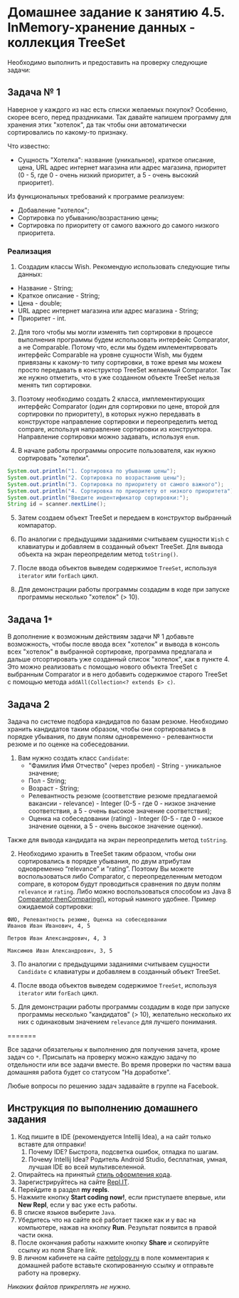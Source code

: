 # Домашнее задание к занятию 4.5. InMemory-хранение данных - коллекция TreeSet

Необходимо выполнить и предоставить на проверку следующие задачи:

## Задача № 1

Наверное у каждого из нас есть списки желаемых покупок? Особенно, скорее всего, перед праздниками.
Так давайте напишем программу для хранения этих "хотелок", да так чтобы они автоматически сортировались по какому-то признаку.

Что известно:
* Сущность "Хотелка": название (уникальное), краткое описание, цена, URL адрес интернет магазина или адрес магазина, 
приоритет (0 - 5, где 0 - очень низкий приоритет, а 5 - очень высокий приоритет).

Из функциональных требований к программе реализуем:
* Добавление "хотелок";
* Сортировка по убыванию/возрастанию цены;
* Сортировка по приоритету от самого важного до самого низкого приоритета.

### Реализация

1. Создадим классы Wish. Рекомендую использовать следующие типы данных: 
* Название - String;
* Краткое описание - String;
* Цена - double;
* URL адрес интернет магазина или адрес магазина - String;
* Приоритет - int.

2. Для того чтобы мы могли изменять тип сортировки в процессе выполнения программы будем использовать интерфейс Comparator, 
а не Comparable. Потому что, если мы будем имлементирвовать интерфейс Comparable на уровне сущности Wish, мы будем привязаны к какому-то типу сортировки, 
в тоже время мы можем просто передавать в конструктор TreeSet желаемый Comparator. 
Так же нужно отметить, что в уже созданном объекте TreeSet нельзя менять тип сортировки. 

3. Поэтому необходимо создать 2 класса, имплементирующих интерфейс Comparator<Wish> (один для сортировки по цене, 
второй для сортировки по приоритету), в которых нужно передавать в конструкторе направление сортировки и переопределить метод compare, 
используя направление сортировки из конструктора. Направление сортировки можно задавать, используя `enum`.

4. В начале работы программы опросите пользователя, как нужно сортировать "хотелки". 
```java
System.out.println("1. Сортировка по убыванию цены");
System.out.println("2. Сортировка по возрастанию цены");
System.out.println("3. Сортировка по приоритету от самого важного");
System.out.println("4. Сортировка по приоритету от низкого приоритета");
System.out.println("Введите индентификатор сортировки:");
String id = scanner.nextLine();

 ```

5. Затем создаем объект TreeSet и передаем в конструктор выбранный компаратор.

6. По аналогии с предыдущими заданиями считываем сущности `Wish` с клавиатуры и добавляем в созданный объект TreeSet.
Для вывода объекта на экран переопределим метод `toString()`.

7. После ввода объектов выведем содержимое `TreeSet`, используя `iterator` или `forEach` цикл.

8. Для демонстрации работы программы создадим в коде при запуске программы несколько "хотелок" (> 10).

## Задача 1`*`

В дополнение к возможным действиям задачи № 1 добавьте возможность, чтобы после ввода всех "хотелок" и вывода в консоль всех "хотелок" в выбранной сортировке,
программа предлагала и дальше отсортировать уже созданный список "хотелок", как в пункте 4. Это можно реализовать с помощью нового объекта TreeSet
с выбранным Comparator и в него добавить содержимое старого TreeSet с помощью метода `addAll(Collection<? extends E> c)`.

## Задача 2

Задача по системе подбора кандидатов по базам резюме. 
Необходимо хранить кандидатов таким образом, чтобы они сортировались в порядке убывания, по двум полям одновременно - релевантности резюме и по оценке на собеседовании.

1. Вам нужно создать класс `Candidate`:
    * "Фамилия Имя Отчество" (через пробел) - String - уникальное значение;
    * Пол - String;
    * Возраст - String;
    * Релевантность резюме (соответствие резюме предлагаемой вакансии - relevance) - Integer (0-5 - где 0 - низкое значение соответствия, а 5 - очень высокое значение соответствия);
    * Оценка на собеседовании (rating) - Integer (0-5 - где 0 - низкое значение оценки, а 5 - очень высокое значение оценки).
    
Также для вывода кандидата на экран переопределить метод `toString`.

2. Необходимо хранить в TreeSet таким образом, чтобы они сортировались в порядке убывания, по двум атрибутам одновременно “relevance” и ”rating”.
Поэтому Вы можете воспользоваться либо Comparator, с переопределенным методом compare, в котором будут проводиться сравнения по двум полям `relevance` и `rating`.
Либо можно воспользоваться способом из Java 8 [Comparator.thenComparing()](https://howtodoinjava.com/sort/sort-on-multiple-fields/), который намного удобнее.
Пример ожидаемой сортировки:
```
ФИО, Релевантность резюме, Оценка на собеседовании
Иванов Иван Иванович, 4, 5 

Петров Иван Александрович, 4, 3 

Максимов Иван Александрович, 3, 5 

```
3. По аналогии с предыдущими заданиями считываем сущности `Candidate` с клавиатуры и добавляем в созданный объект TreeSet.

4. После ввода объектов выведем содержимое `TreeSet`, используя `iterator` или `forEach` цикл.

5. Для демонстрации работы программы создадим в коде при запуске программы несколько "кандидатов" (> 10), желательно несколько их них с одинаковым значением `relevance` для лучшего понимания.

=======

Все задачи обязательны к выполнению для получения зачета, кроме задач со `*`. Присылать на проверку можно каждую задачу по отдельности или все задачи вместе. Во время проверки по частям ваша домашняя работа будет со статусом "На доработке".

Любые вопросы по решению задач задавайте в группе на Facebook.

## Инструкция по выполнению домашнего задания

1. Код пишите в IDE (рекомендуется Intellij Idea), а на сайт только вставте для отправки!
    1. Почему IDE? Быстрота, подсветка ошибок, отладка по шагам.
    2. Почему Intellij Idea? Родитель Android Studio, бесплатная, умная, лучшая IDE во всей мультивселенной.
3. Опирайтесь на принятый [стиль оформления кода](https://github.com/netology-code/codestyle/blob/master/java/README.md).
4. Зарегистрируйтесь на сайте [Repl.IT](http://repl.it/).
5. Перейдите в раздел **my repls**.
6. Нажмите кнопку **Start coding now!**, если приступаете впервые, или **New Repl**, если у вас уже есть работы.
7. В списке языков выберите `Java`.
8. Убедитесь что на сайте всё работает также как и у вас на компьютере, нажав на кнопку **Run**. Результат появится в правой части окна.
9. После окончания работы нажмите кнопку **Share** и скопируйте ссылку из поля Share link.
10. В личном кабинете на сайте [netology.ru](http://netology.ru/) в поле комментария к домашней работе вставьте скопированную ссылку и отправьте работу на проверку.

*Никаких файлов прикреплять не нужно.*

